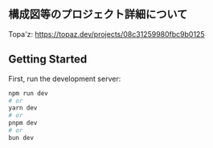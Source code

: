 ## 構成図等のプロジェクト詳細について
Topa'z: https://topaz.dev/projects/08c31259980fbc9b0125

## Getting Started

First, run the development server:

```bash
npm run dev
# or
yarn dev
# or
pnpm dev
# or
bun dev
```

